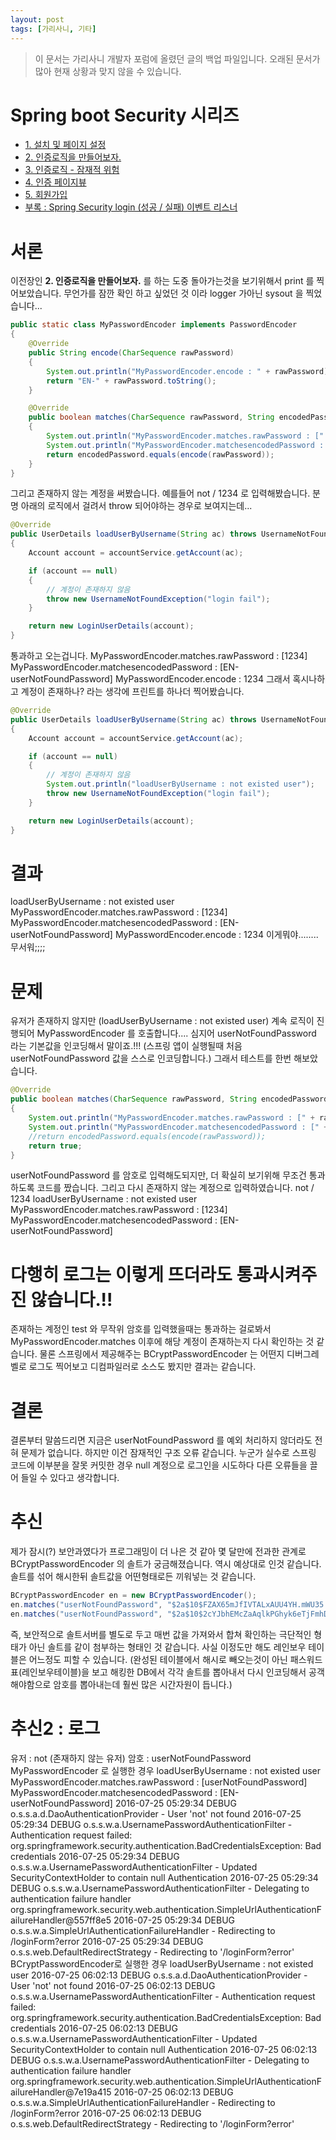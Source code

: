 ```yaml
---
layout: post
tags: [가리사니, 기타]
---
```


> 이 문서는 가리사니 개발자 포럼에 올렸던 글의 백업 파일입니다.
오래된 문서가 많아 현재 상황과 맞지 않을 수 있습니다.


# Spring boot Security 시리즈
- [1. 설치 및 페이지 설정](/lab?topicId=283)
- [2. 인증로직을 만들어보자.](/lab?topicId=284)
- [3. 인증로직 - 잠재적 위험](/lab?topicId=285)
- [4. 인증 페이지뷰](/lab?topicId=286)
- [5. 회원가입](/lab?topicId=287)
- [부록 : Spring Security login (성공 / 실패) 이벤트 리스너 ](/lab?topicId=311)


# 서론
이전장인 **2. 인증로직을 만들어보자.** 를 하는 도중 돌아가는것을 보기위해서 print 를 찍어보았습니다.
무언가를 잠깐 확인 하고 싶었던 것 이라 logger 가아닌 sysout 을 찍었습니다...
``` java
public static class MyPasswordEncoder implements PasswordEncoder
{
	@Override
	public String encode(CharSequence rawPassword)
	{
		System.out.println("MyPasswordEncoder.encode : " + rawPassword);
		return "EN-" + rawPassword.toString();
	}

	@Override
	public boolean matches(CharSequence rawPassword, String encodedPassword)
	{
		System.out.println("MyPasswordEncoder.matches.rawPassword : [" + rawPassword + "]");
		System.out.println("MyPasswordEncoder.matchesencodedPassword : [" + encodedPassword + "]");
		return encodedPassword.equals(encode(rawPassword));
	}
}
```
그리고 존재하지 않는 계정을 써봤습니다.
예를들어 not / 1234 로 입력해봤습니다.
분명 아래의 로직에서 걸려서 throw 되어야하는 경우로 보여지는데...
``` java
@Override
public UserDetails loadUserByUsername(String ac) throws UsernameNotFoundException
{
	Account account = accountService.getAccount(ac);

	if (account == null)
	{
		// 계정이 존재하지 않음
		throw new UsernameNotFoundException("login fail");
	}

	return new LoginUserDetails(account);
}
```
통과하고 오는겁니다.
MyPasswordEncoder.matches.rawPassword : [1234]
MyPasswordEncoder.matchesencodedPassword : [EN-userNotFoundPassword]
MyPasswordEncoder.encode : 1234
그래서 혹시나하고 계정이 존재하나? 라는 생각에 프린트를 하나더 찍어봤습니다.
``` java
@Override
public UserDetails loadUserByUsername(String ac) throws UsernameNotFoundException
{
	Account account = accountService.getAccount(ac);

	if (account == null)
	{
		// 계정이 존재하지 않음
		System.out.println("loadUserByUsername : not existed user");
		throw new UsernameNotFoundException("login fail");
	}

	return new LoginUserDetails(account);
}
```
# 결과
loadUserByUsername : not existed user
MyPasswordEncoder.matches.rawPassword : [1234]
MyPasswordEncoder.matchesencodedPassword : [EN-userNotFoundPassword]
MyPasswordEncoder.encode : 1234
이게뭐야........ 무서워;;;;


# 문제
유저가 존재하지 않지만 (loadUserByUsername : not existed user) 계속 로직이 진행되어 MyPasswordEncoder 를 호출합니다....
심지어 userNotFoundPassword 라는 기본값을 인코딩해서 말이죠.!!! (스프링 앱이 실행될때 처음 userNotFoundPassword 값을 스스로 인코딩합니다.)
그래서 테스트를 한번 해보았습니다.
``` java
@Override
public boolean matches(CharSequence rawPassword, String encodedPassword)
{
	System.out.println("MyPasswordEncoder.matches.rawPassword : [" + rawPassword + "]");
	System.out.println("MyPasswordEncoder.matchesencodedPassword : [" + encodedPassword + "]");
	//return encodedPassword.equals(encode(rawPassword));
	return true;
}
```
userNotFoundPassword 를 암호로 입력해도되지만, 더 확실히 보기위해 무조건 통과하도록 코드를 짰습니다.
그리고 다시 존재하지 않는 계정으로 입력하였습니다. not / 1234
loadUserByUsername : not existed user
MyPasswordEncoder.matches.rawPassword : [1234]
MyPasswordEncoder.matchesencodedPassword : [EN-userNotFoundPassword]
# 다행히 로그는 이렇게 뜨더라도 통과시켜주진 않습니다.!!
존재하는 계정인 test 와 무작위 암호를 입력했을때는 통과하는 걸로봐서 MyPasswordEncoder.matches 이후에 해당 계정이 존재하는지 다시 확인하는 것 같습니다.
물론 스프링에서 제공해주는 BCryptPasswordEncoder 는 어떤지 디버그레벨로 로그도 찍어보고 디컴파일러로 소스도 봤지만 결과는 같습니다.


# 결론
결론부터 말씀드리면 지금은 userNotFoundPassword 를 예외 처리하지 않더라도 전혀 문제가 없습니다.
하지만 이건 잠재적인 구조 오류 같습니다.
누군가 실수로 스프링 코드에 이부분을 잘못 커밋한 경우 null 계정으로 로그인을 시도하다 다른 오류들을 끌어 들일 수 있다고 생각합니다.


# 추신
제가 잠시(?) 보안과였다가 프로그래밍이 더 나은 것 같아 몇 달만에 전과한 관계로 BCryptPasswordEncoder 의 솔트가 궁금해졌습니다.
역시 예상대로 인것 같습니다.
솔트를 섞어 해시한뒤 솔트값을 어떤형태로든 끼워넣는 것 같습니다.
``` java
BCryptPasswordEncoder en = new BCryptPasswordEncoder();
en.matches("userNotFoundPassword", "$2a$10$FZAX65mJfIVTALxAUU4YH.mWU35.cIU8kXIxvwO2anYQ0yGOirRJe"); // == true
en.matches("userNotFoundPassword", "$2a$10$2cYJbhEMcZaAqlkPGhyk6eTjFmhDNiinFn8csGIOe6UNJrfJI/TJa"); // == true
```
즉, 보안적으로 솔트서버를 별도로 두고 매번 값을 가져와서 합쳐 확인하는 극단적인 형태가 아닌 솔트를 같이 첨부하는 형태인 것 같습니다.
사실 이정도만 해도 레인보우 테이블은 어느정도 피할 수 있습니다.
(완성된 테이블에서 해시로 빼오는것이 아닌 패스워드표(레인보우테이블)을 보고 해킹한 DB에서 각각 솔트를 뽑아내서 다시 인코딩해서 공객해야함으로 암호를 뽑아내는데 훨씬 많은 시간자원이 듭니다.)


# 추신2 : 로그
유저 : not (존재하지 않는 유저)
암호 : userNotFoundPassword
MyPasswordEncoder 로 실행한 경우
loadUserByUsername : not existed user
MyPasswordEncoder.matches.rawPassword : [userNotFoundPassword]
MyPasswordEncoder.matchesencodedPassword : [EN-userNotFoundPassword]
2016-07-25 05:29:34 DEBUG o.s.s.a.d.DaoAuthenticationProvider - User 'not' not found
2016-07-25 05:29:34 DEBUG o.s.s.w.a.UsernamePasswordAuthenticationFilter - Authentication request failed: org.springframework.security.authentication.BadCredentialsException: Bad credentials
2016-07-25 05:29:34 DEBUG o.s.s.w.a.UsernamePasswordAuthenticationFilter - Updated SecurityContextHolder to contain null Authentication
2016-07-25 05:29:34 DEBUG o.s.s.w.a.UsernamePasswordAuthenticationFilter - Delegating to authentication failure handler org.springframework.security.web.authentication.SimpleUrlAuthenticationFailureHandler@557ff8e5
2016-07-25 05:29:34 DEBUG o.s.s.w.a.SimpleUrlAuthenticationFailureHandler - Redirecting to /loginForm?error
2016-07-25 05:29:34 DEBUG o.s.s.web.DefaultRedirectStrategy - Redirecting to '/loginForm?error'
BCryptPasswordEncoder로 실행한 경우
loadUserByUsername : not existed user
2016-07-25 06:02:13 DEBUG o.s.s.a.d.DaoAuthenticationProvider - User 'not' not found
2016-07-25 06:02:13 DEBUG o.s.s.w.a.UsernamePasswordAuthenticationFilter - Authentication request failed: org.springframework.security.authentication.BadCredentialsException: Bad credentials
2016-07-25 06:02:13 DEBUG o.s.s.w.a.UsernamePasswordAuthenticationFilter - Updated SecurityContextHolder to contain null Authentication
2016-07-25 06:02:13 DEBUG o.s.s.w.a.UsernamePasswordAuthenticationFilter - Delegating to authentication failure handler org.springframework.security.web.authentication.SimpleUrlAuthenticationFailureHandler@7e19a415
2016-07-25 06:02:13 DEBUG o.s.s.w.a.SimpleUrlAuthenticationFailureHandler - Redirecting to /loginForm?error
2016-07-25 06:02:13 DEBUG o.s.s.web.DefaultRedirectStrategy - Redirecting to '/loginForm?error'